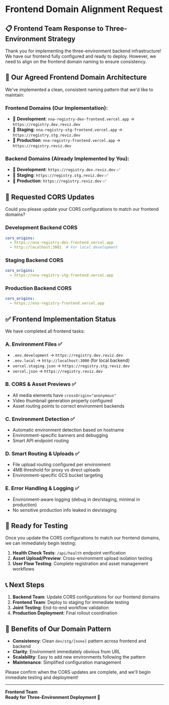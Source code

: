 # Frontend Domain Alignment Request

## 📋 **Frontend Team Response to Three-Environment Strategy**

Thank you for implementing the three-environment backend infrastructure! We have our frontend fully configured and ready to deploy. However, we need to align on the frontend domain naming to ensure consistency.

## 🎯 **Our Agreed Frontend Domain Architecture**

We've implemented a clean, consistent naming pattern that we'd like to maintain:

### **Frontend Domains (Our Implementation):**
- 🔧 **Development**: `nna-registry-dev-frontend.vercel.app` → `https://registry.dev.reviz.dev`
- 🧪 **Staging**: `nna-registry-stg-frontend.vercel.app` → `https://registry.stg.reviz.dev` 
- 🚀 **Production**: `nna-registry-frontend.vercel.app` → `https://registry.reviz.dev`

### **Backend Domains (Already Implemented by You):**
- 🔧 **Development**: `https://registry.dev.reviz.dev` ✅
- 🧪 **Staging**: `https://registry.stg.reviz.dev` ✅
- 🚀 **Production**: `https://registry.reviz.dev` ✅

## 🔄 **Requested CORS Updates**

Could you please update your CORS configurations to match our frontend domains?

### **Development Backend CORS**
```yaml
cors_origins:
  - https://nna-registry-dev-frontend.vercel.app
  - http://localhost:3001  # For local development
```

### **Staging Backend CORS**
```yaml
cors_origins:
  - https://nna-registry-stg-frontend.vercel.app
```

### **Production Backend CORS**
```yaml
cors_origins:
  - https://nna-registry-frontend.vercel.app
```

## ✅ **Frontend Implementation Status**

We have completed all frontend tasks:

### **A. Environment Files ✅**
- `.env.development` → `https://registry.dev.reviz.dev`
- `.env.local` → `http://localhost:3000` (for local backend)
- `vercel.staging.json` → `https://registry.stg.reviz.dev`
- `vercel.json` → `https://registry.reviz.dev`

### **B. CORS & Asset Previews ✅**
- All media elements have `crossOrigin="anonymous"`
- Video thumbnail generation properly configured
- Asset routing points to correct environment backends

### **C. Environment Detection ✅**
- Automatic environment detection based on hostname
- Environment-specific banners and debugging
- Smart API endpoint routing

### **D. Smart Routing & Uploads ✅**
- File upload routing configured per environment
- 4MB threshold for proxy vs direct uploads
- Environment-specific GCS bucket targeting

### **E. Error Handling & Logging ✅**
- Environment-aware logging (debug in dev/staging, minimal in production)
- No sensitive production info leaked in dev/staging

## 🚀 **Ready for Testing**

Once you update the CORS configurations to match our frontend domains, we can immediately begin testing:

1. **Health Check Tests**: `/api/health` endpoint verification
2. **Asset Upload/Preview**: Cross-environment upload isolation testing
3. **User Flow Testing**: Complete registration and asset management workflows

## 📞 **Next Steps**

1. **Backend Team**: Update CORS configurations for our frontend domains
2. **Frontend Team**: Deploy to staging for immediate testing
3. **Joint Testing**: End-to-end workflow validation
4. **Production Deployment**: Final rollout coordination

## 🎯 **Benefits of Our Domain Pattern**

- **Consistency**: Clean `dev/stg/[none]` pattern across frontend and backend
- **Clarity**: Environment immediately obvious from URL
- **Scalability**: Easy to add new environments following the pattern
- **Maintenance**: Simplified configuration management

Please confirm when the CORS updates are complete, and we'll begin immediate testing and deployment!

---
**Frontend Team**  
**Ready for Three-Environment Deployment** 🚀